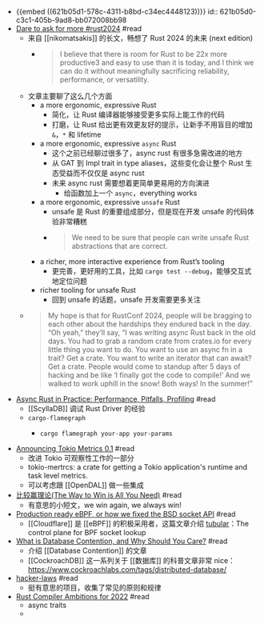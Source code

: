 - {{embed ((621b05d1-578c-4311-b8bd-c34ec4448123))}}
  id:: 621b05d0-c3c1-405b-9ad8-bb072008bb98
- [Dare to ask for more #rust2024](https://smallcultfollowing.com/babysteps//blog/2022/02/09/dare-to-ask-for-more-rust2024/) #read
	- 来自 [[nikomatsakis]] 的长文，畅想了 Rust 2024 的未来 (next edition)
		- > I believe that there is room for Rust to be 22x more productive3 and easy to use than it is today, and I think we can do it without meaningfully sacrificing reliability, performance, or versatility.
	- 文章主要聊了这么几个方面
		- a more ergonomic, expressive Rust
			- 简化，让 Rust 编译器能够接受更多实际上能工作的代码
			- 打磨，让 Rust 给出更有效更友好的提示，让新手不用盲目的增加 `&`，`*` 和 lifetime
		- a more ergonomic, expressive `async` Rust
			- 这个之前已经聊过很多了，async rust 有很多急需改进的地方
			- 从 GAT 到 Impl trait in type aliases，这些变化会让整个 Rust 生态受益而不仅仅是 async rust
			- 未来 async rust 需要想着更简单更易用的方向演进
				- 给函数加上一个 `async`，everything works
		- a more ergonomic, expressive `unsafe` Rust
			- unsafe 是 Rust 的重要组成部分，但是现在开发 unsafe 的代码体验非常糟糕
			- > We need to be sure that people can write unsafe Rust abstractions that are correct.
		- a richer, more interactive experience from Rust’s tooling
			- 更完善，更好用的工具，比如 `cargo test --debug`，能够交互式地定位问题
		- richer tooling for unsafe Rust
			- 回到 unsafe 的话题，unsafe 开发需要更多关注
	- > My hope is that for RustConf 2024, people will be bragging to each other about the hardships they endured back in the day. “Oh yeah,” they’ll say, “I was writing async Rust back in the old days. You had to grab a random crate from crates.io for every little thing you want to do. You want to use an async fn in a trait? Get a crate. You want to write an iterator that can await? Get a crate. People would come to standup after 5 days of hacking and be like ‘I finally got the code to compile!’ And we walked to work uphill in the snow! Both ways! In the summer!”
- [Async Rust in Practice: Performance, Pitfalls, Profiling](https://www.scylladb.com/2022/01/12/async-rust-in-practice-performance-pitfalls-profiling/) #read
	- [[ScyllaDB]] 调试 Rust Driver 的经验
	- `cargo-flamegraph`
		- ```shell
		  cargo flamegraph your-app your-params
		  ```
- [Announcing Tokio Metrics 0.1](https://tokio.rs/blog/2022-02-announcing-tokio-metrics) #read
	- 改进 Tokio 可观察性工作的一部分
	- tokio-mertrcs: a crate for getting a Tokio application's runtime and task level metrics.
	- 可以考虑跟 [[OpenDAL]] 做一些集成
- [比较赢理论(The Way to Win is All You Need)](https://zhuanlan.zhihu.com/p/464145981) #read
	- 有意思的小短文，we win again, we always win!
- [Production ready eBPF, or how we fixed the BSD socket API](https://blog.cloudflare.com/tubular-fixing-the-socket-api-with-ebpf/) #read
	- [[Cloudflare]] 是 [[eBPF]] 的积极采用者，这篇文章介绍 [tubular](https://github.com/cloudflare/tubular)：The control plane for BPF socket lookup
- [What is Database Contention, and Why Should You Care?](https://www.cockroachlabs.com/blog/what-is-database-contention/) #read
	- 介绍 [[Database Contention]] 的文章
	- [[CockroachDB]] 这一系列关于 [[数据库]] 的科普文章非常 nice：https://www.cockroachlabs.com/tags/distributed-database/
- [hacker-laws](https://github.com/dwmkerr/hacker-laws) #read
	- 挺有意思的项目，收集了常见的原则和规律
- [Rust Compiler Ambitions for 2022](https://blog.rust-lang.org/inside-rust/2022/02/22/compiler-team-ambitions-2022.html) #read
	- async traits
	-